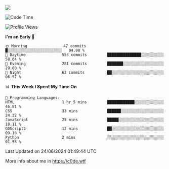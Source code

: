<a href="https://wakatime.com"><img src="https://wakatime.com/share/@c0dezin/b7f18a7c-ab3a-40b8-8bc7-b1b7bf71f1d6.svg" /></a>

<!--START_SECTION:waka-->
![Code Time](http://img.shields.io/badge/Code%20Time-43%20hrs%2056%20mins-blue)

![Profile Views](http://img.shields.io/badge/Profile%20Views-0-blue)

**I'm an Early 🐤** 

```text
🌞 Morning                47 commits          █░░░░░░░░░░░░░░░░░░░░░░░░   04.98 % 
🌆 Daytime                553 commits         ███████████████░░░░░░░░░░   58.64 % 
🌃 Evening                281 commits         ███████░░░░░░░░░░░░░░░░░░   29.80 % 
🌙 Night                  62 commits          ██░░░░░░░░░░░░░░░░░░░░░░░   06.57 % 
```


📊 **This Week I Spent My Time On** 

```text
💬 Programming Languages: 
HTML                     1 hr 5 mins         ████████████░░░░░░░░░░░░░   46.81 % 
CSS                      33 mins             ██████░░░░░░░░░░░░░░░░░░░   24.32 % 
JavaScript               25 mins             █████░░░░░░░░░░░░░░░░░░░░   18.11 % 
GDScript3                12 mins             ██░░░░░░░░░░░░░░░░░░░░░░░   09.18 % 
Python                   2 mins              ░░░░░░░░░░░░░░░░░░░░░░░░░   01.58 % 
```


 Last Updated on 24/06/2024 01:49:44 UTC
<!--END_SECTION:waka-->

More info about me in https://c0de.wtf
